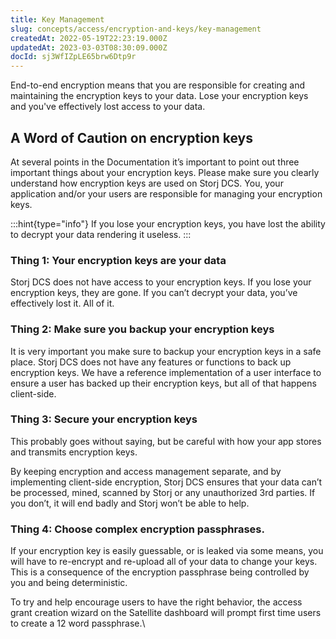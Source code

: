 ```yaml
---
title: Key Management
slug: concepts/access/encryption-and-keys/key-management
createdAt: 2022-05-19T22:23:19.000Z
updatedAt: 2023-03-03T08:30:09.000Z
docId: sj3WfIZpLE65brw6Dtp9r
---
```


End-to-end encryption means that you are responsible for creating and  maintaining the encryption keys to your data. Lose your encryption keys and  you've effectively lost access to your data.

## A Word of Caution on encryption keys

At several points in the Documentation it’s important to point out three important things about your encryption keys.  Please make sure you clearly understand how encryption keys are used on Storj DCS. You, your application and/or your users are responsible for managing your encryption keys. &#x20;

:::hint{type="info"}
If you lose your encryption keys, you have lost the ability to decrypt your data rendering it useless.&#x20;
:::

### Thing 1: Your encryption keys are your data

Storj DCS does not have access to your encryption keys.  If you lose your encryption keys, they are gone. If you can’t decrypt your data, you’ve effectively lost it.  All of it.

### Thing 2: Make sure you backup your encryption keys

It is very important you make sure to backup your encryption keys in a safe place. Storj DCS does not have any features or functions to back up encryption keys.  We have a reference implementation of a user interface to ensure a user has backed up their encryption keys, but all of that happens client-side.

### Thing 3: Secure your encryption keys

This probably goes without saying, but be careful with how your app stores and transmits encryption keys.&#x20;

By keeping encryption and access management separate, and by implementing client-side encryption, Storj DCS ensures that your data can’t be processed, mined, scanned by Storj or any unauthorized 3rd parties. If you don’t, it will end badly and Storj won’t be able to help.

### Thing 4: Choose complex encryption passphrases.

If your encryption key is easily guessable, or is leaked via some means, you will have to re-encrypt and re-upload all of your data to change your keys. This is a consequence of the encryption passphrase being controlled by you and being deterministic.

To try and help encourage users to have the right behavior, the access grant creation wizard on the Satellite dashboard will prompt first time users to create a 12 word passphrase.\\

